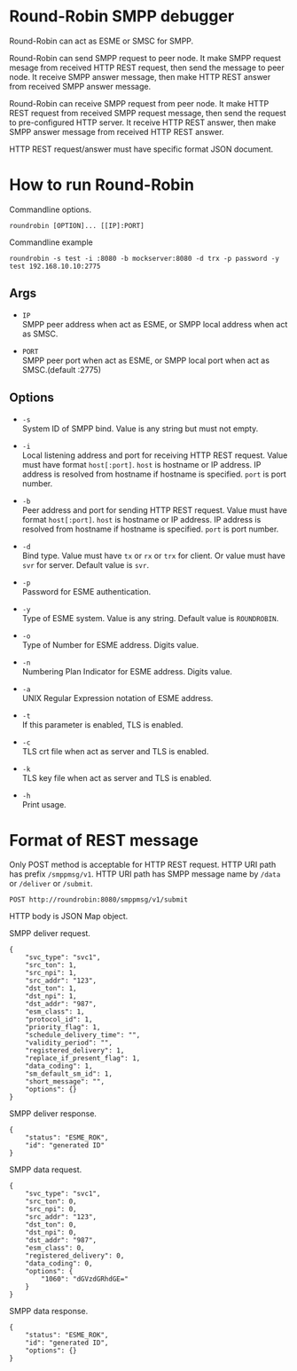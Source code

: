 # Round-Robin SMPP debugger
Round-Robin can act as ESME or SMSC for SMPP.

Round-Robin can send SMPP request to peer node.
It make SMPP request mesage from received HTTP REST request, then send the message to peer node.
It receive SMPP answer message, then make HTTP REST answer from received SMPP answer message.

Round-Robin can receive SMPP request from peer node.
It make HTTP REST request from received SMPP request message, then send the request to pre-configured HTTP server.
It receive HTTP REST answer, then make SMPP answer message from received HTTP REST answer.

HTTP REST request/answer must have specific format JSON document.

# How to run Round-Robin
Commandline options.

```
roundrobin [OPTION]... [[IP]:PORT]
```

Commandline example

```
roundrobin -s test -i :8080 -b mockserver:8080 -d trx -p password -y test 192.168.10.10:2775
```

## Args
- `IP`  
SMPP peer address when act as ESME, or SMPP local address when act as SMSC.

- `PORT`  
SMPP peer port when act as ESME, or SMPP local port when act as SMSC.(default :2775)

## Options
- `-s`  
System ID of SMPP bind. Value is any string but must not empty.

- `-i`  
Local listening address and port for receiving HTTP REST request.
Value must have format `host[:port]`.
`host` is hostname or IP address.
IP address is resolved from hostname if hostname is specified.
`port` is port number.

- `-b`  
Peer address and port for sending HTTP REST request.
Value must have format `host[:port]`.
`host` is hostname or IP address.
IP address is resolved from hostname if hostname is specified.
`port` is port number.

- `-d`  
Bind type.
Value must have `tx` or `rx` or `trx` for client. Or value must have `svr` for server.
Default value is `svr`.

- `-p`  
Password for ESME authentication.

- `-y`  
Type of ESME system. Value is any string. Default value is `ROUNDROBIN`.

- `-o`  
Type of Number for ESME address. Digits value.

- `-n`  
Numbering Plan Indicator for ESME address. Digits value.

- `-a`  
UNIX Regular Expression notation of ESME address.

- `-t`  
If this parameter is enabled, TLS is enabled.

- `-c`  
TLS crt file when act as server and TLS is enabled.

- `-k`  
TLS key file when act as server and TLS is enabled.

- `-h`  
Print usage.

# Format of REST message
Only POST method is acceptable for HTTP REST request.
HTTP URI path has prefix `/smppmsg/v1`.
HTTP URI path has SMPP message name by `/data` or `/deliver` or `/submit`. 
```
POST http://roundrobin:8080/smppmsg/v1/submit
```

HTTP body is JSON Map object.

SMPP deliver request.
```
{
    "svc_type": "svc1",
    "src_ton": 1,
    "src_npi": 1,
    "src_addr": "123",
    "dst_ton": 1,
    "dst_npi": 1,
    "dst_addr": "987",
    "esm_class": 1,
    "protocol_id": 1,
    "priority_flag": 1,
    "schedule_delivery_time": "",
    "validity_period": "",
    "registered_delivery": 1,
    "replace_if_present_flag": 1,
    "data_coding": 1,
    "sm_default_sm_id": 1,
    "short_message": "",
    "options": {}
}
```

SMPP deliver response.
```
{
    "status": "ESME_ROK",
    "id": "generated ID"
}
```

SMPP data request.
```
{
    "svc_type": "svc1",
    "src_ton": 0,
    "src_npi": 0,
    "src_addr": "123",
    "dst_ton": 0,
    "dst_npi": 0,
    "dst_addr": "987",
    "esm_class": 0,
    "registered_delivery": 0,
    "data_coding": 0,
    "options": {
        "1060": "dGVzdGRhdGE="
    }
}
```

SMPP data response.
```
{
    "status": "ESME_ROK",
    "id": "generated ID",
    "options": {}
}
```